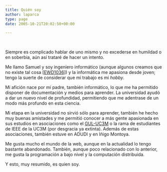 ```yaml
---
title: Quién soy
author: laparca
type: page
date: 2005-10-21T20:02:50+00:00

---
```

&nbsp;

Siempre es complicado hablar de uno mismo y no excederse en humildad o en soberbia, aún así trataré de hacer un intento.

Me llamo Samuel y soy ingeniero informático (aunque algunos creamos que no existe tal cosa [<a title="On the cruelty of really teaching computing science" href="http://www.cs.utexas.edu/~EWD/transcriptions/EWD10xx/EWD1036.html" target="_blank">EWD1036</a>]) y la informática me apasiona desde joven; tengo la suerte de considerar que mi trabajo es mi _hobby_.

Mi afición nace por mi padre, también informático, lo que me ha permitido disponer de documentación y medios para aprender. La universidad ayudó a dar un nuevo nivel de profundidad, permitiendo que me adentrase de un modo más profundo en esta ciencia.

Mi etapa en la universidad no sirvió sólo para aprender, también he hecho muy buenas amistades y me permitió conocer a más gente apasionada en sus estudios en asociaciones como el <a title="Grupo de Usuarios de Linux de la universidad Carlos III de Madrid" href="http://www.gul.es/" target="_blank">GUL-UC3M</a> o la rama de estudiantes de IEEE de la UC3M (por desgracia ya extinta). Además de estas asociaciones, también estuve en ADUDI y en Iñigo Montoya.

Me gusta mucho el mundo de la web, aunque en la actualidad lo tengo bastante abandonado. También, aunque poco relacionado con lo anterior, me gusta la programación a bajo nivel y la computación distribuida.

Y esto, muy resumido, es quien soy.